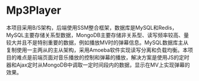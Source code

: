 # Mp3Player
本项目采用B/S架构，后端使用SSM整合框架，数据库是MySQL和Redis，MySQL主要存储关系型数据，MongoDB主要存储非关系型、读写频率较高、量较大并且不是特别重要的数据，例如播放MV时的弹幕信息。MySQL数据库主从复制使用一主两从的主从架构，采用Amoeba软件实现读写分离和负载均衡。本项目的难点是前端页面对音乐播放的控制和弹幕的播放，解决方案是使用JS的定时器和Ajax定时从MongoDB中调取一定时间段内的数据，显示在MV上实现弹幕的效果。
